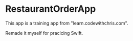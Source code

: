 # RestaurantOrderApp

This app is a training app from "learn.codewithchris.com".

Remade it myself for pracicing Swift.
